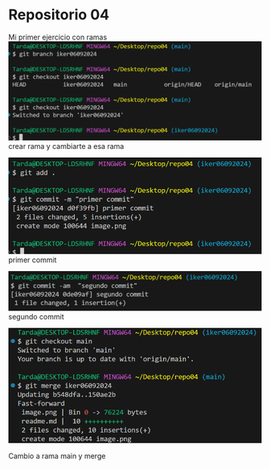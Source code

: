 # Repositorio 04

Mi primer ejercicio con ramas 
![alt text](image.png)
crear rama y cambiarte a esa rama

![alt text](image-1.png)
primer commit

![alt text](image-2.png)
segundo commit

![alt text](image-3.png)

Cambio a rama main y merge